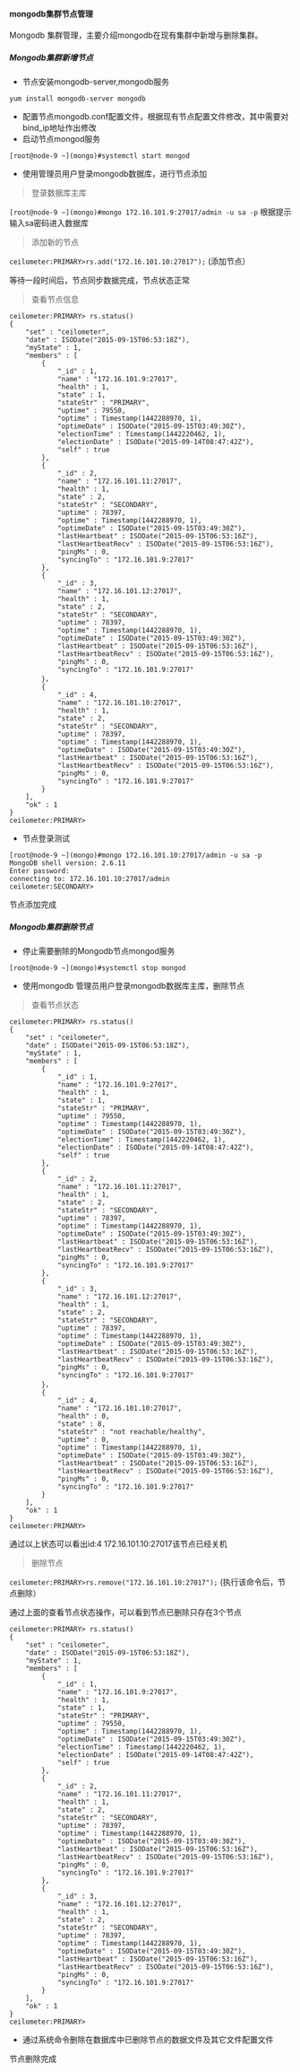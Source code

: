 #### mongodb集群节点管理

  Mongodb 集群管理，主要介绍mongodb在现有集群中新增与删除集群。

##### Mongodb集群新增节点

* 节点安装mongodb-server,mongodb服务

`yum install mongodb-server mongodb`

* 配置节点mongodb.conf配置文件，根据现有节点配置文件修改，其中需要对bind_ip地址作出修改
* 启动节点mongod服务

`[root@node-9 ~](mongo)#systemctl start mongod`

* 使用管理员用户登录mongodb数据库，进行节点添加

> 登录数据库主库

`[root@node-9 ~](mongo)#mongo 172.16.101.9:27017/admin -u sa -p` 根据提示输入sa密码进入数据库

> 添加新的节点

`ceilometer:PRIMARY>rs.add("172.16.101.10:27017");` (添加节点）

等待一段时间后，节点同步数据完成，节点状态正常

> 查看节点信息

```
ceilometer:PRIMARY> rs.status()
{
	"set" : "ceilometer",
	"date" : ISODate("2015-09-15T06:53:18Z"),
	"myState" : 1,
	"members" : [
		{
			"_id" : 1,
			"name" : "172.16.101.9:27017",
			"health" : 1,
			"state" : 1,
			"stateStr" : "PRIMARY",
			"uptime" : 79550,
			"optime" : Timestamp(1442288970, 1),
			"optimeDate" : ISODate("2015-09-15T03:49:30Z"),
			"electionTime" : Timestamp(1442220462, 1),
			"electionDate" : ISODate("2015-09-14T08:47:42Z"),
			"self" : true
		},
		{
			"_id" : 2,
			"name" : "172.16.101.11:27017",
			"health" : 1,
			"state" : 2,
			"stateStr" : "SECONDARY",
			"uptime" : 78397,
			"optime" : Timestamp(1442288970, 1),
			"optimeDate" : ISODate("2015-09-15T03:49:30Z"),
			"lastHeartbeat" : ISODate("2015-09-15T06:53:16Z"),
			"lastHeartbeatRecv" : ISODate("2015-09-15T06:53:16Z"),
			"pingMs" : 0,
			"syncingTo" : "172.16.101.9:27017"
		},
		{
			"_id" : 3,
			"name" : "172.16.101.12:27017",
			"health" : 1,
			"state" : 2,
			"stateStr" : "SECONDARY",
			"uptime" : 78397,
			"optime" : Timestamp(1442288970, 1),
			"optimeDate" : ISODate("2015-09-15T03:49:30Z"),
			"lastHeartbeat" : ISODate("2015-09-15T06:53:16Z"),
			"lastHeartbeatRecv" : ISODate("2015-09-15T06:53:16Z"),
			"pingMs" : 0,
			"syncingTo" : "172.16.101.9:27017"
		}，
		{
			"_id" : 4,
			"name" : "172.16.101.10:27017",
			"health" : 1,
			"state" : 2,
			"stateStr" : "SECONDARY",
			"uptime" : 78397,
			"optime" : Timestamp(1442288970, 1),
			"optimeDate" : ISODate("2015-09-15T03:49:30Z"),
			"lastHeartbeat" : ISODate("2015-09-15T06:53:16Z"),
			"lastHeartbeatRecv" : ISODate("2015-09-15T06:53:16Z"),
			"pingMs" : 0,
			"syncingTo" : "172.16.101.9:27017"
		}
	],
	"ok" : 1
}
ceilometer:PRIMARY>
```

* 节点登录测试

```
[root@node-9 ~](mongo)#mongo 172.16.101.10:27017/admin -u sa -p
MongoDB shell version: 2.6.11
Enter password:
connecting to: 172.16.101.10:27017/admin
ceilometer:SECONDARY>
```

节点添加完成

##### Mongodb集群删除节点

* 停止需要删除的Mongodb节点mongod服务

`[root@node-9 ~](mongo)#systemctl stop mongod`

* 使用mongodb 管理员用户登录mongodb数据库主库，删除节点

> 查看节点状态

```
ceilometer:PRIMARY> rs.status()
{
	"set" : "ceilometer",
	"date" : ISODate("2015-09-15T06:53:18Z"),
	"myState" : 1,
	"members" : [
		{
			"_id" : 1,
			"name" : "172.16.101.9:27017",
			"health" : 1,
			"state" : 1,
			"stateStr" : "PRIMARY",
			"uptime" : 79550,
			"optime" : Timestamp(1442288970, 1),
			"optimeDate" : ISODate("2015-09-15T03:49:30Z"),
			"electionTime" : Timestamp(1442220462, 1),
			"electionDate" : ISODate("2015-09-14T08:47:42Z"),
			"self" : true
		},
		{
			"_id" : 2,
			"name" : "172.16.101.11:27017",
			"health" : 1,
			"state" : 2,
			"stateStr" : "SECONDARY",
			"uptime" : 78397,
			"optime" : Timestamp(1442288970, 1),
			"optimeDate" : ISODate("2015-09-15T03:49:30Z"),
			"lastHeartbeat" : ISODate("2015-09-15T06:53:16Z"),
			"lastHeartbeatRecv" : ISODate("2015-09-15T06:53:16Z"),
			"pingMs" : 0,
			"syncingTo" : "172.16.101.9:27017"
		},
		{
			"_id" : 3,
			"name" : "172.16.101.12:27017",
			"health" : 1,
			"state" : 2,
			"stateStr" : "SECONDARY",
			"uptime" : 78397,
			"optime" : Timestamp(1442288970, 1),
			"optimeDate" : ISODate("2015-09-15T03:49:30Z"),
			"lastHeartbeat" : ISODate("2015-09-15T06:53:16Z"),
			"lastHeartbeatRecv" : ISODate("2015-09-15T06:53:16Z"),
			"pingMs" : 0,
			"syncingTo" : "172.16.101.9:27017"
		}，
		{
			"_id" : 4,
			"name" : "172.16.101.10:27017",
			"health" : 0,
			"state" : 8,
			"stateStr" : "not reachable/healthy",
			"uptime" : 0,
			"optime" : Timestamp(1442288970, 1),
			"optimeDate" : ISODate("2015-09-15T03:49:30Z"),
			"lastHeartbeat" : ISODate("2015-09-15T06:53:16Z"),
			"lastHeartbeatRecv" : ISODate("2015-09-15T06:53:16Z"),
			"pingMs" : 0,
			"syncingTo" : "172.16.101.9:27017"
		}
	],
	"ok" : 1
}
ceilometer:PRIMARY>
```
通过以上状态可以看出id:4 172.16.101.10:27017该节点已经关机

> 删除节点

`ceilometer:PRIMARY>rs.remove("172.16.101.10:27017");` (执行该命令后，节点删除）

通过上面的查看节点状态操作，可以看到节点已删除只存在3个节点

```
ceilometer:PRIMARY> rs.status()
{
	"set" : "ceilometer",
	"date" : ISODate("2015-09-15T06:53:18Z"),
	"myState" : 1,
	"members" : [
		{
			"_id" : 1,
			"name" : "172.16.101.9:27017",
			"health" : 1,
			"state" : 1,
			"stateStr" : "PRIMARY",
			"uptime" : 79550,
			"optime" : Timestamp(1442288970, 1),
			"optimeDate" : ISODate("2015-09-15T03:49:30Z"),
			"electionTime" : Timestamp(1442220462, 1),
			"electionDate" : ISODate("2015-09-14T08:47:42Z"),
			"self" : true
		},
		{
			"_id" : 2,
			"name" : "172.16.101.11:27017",
			"health" : 1,
			"state" : 2,
			"stateStr" : "SECONDARY",
			"uptime" : 78397,
			"optime" : Timestamp(1442288970, 1),
			"optimeDate" : ISODate("2015-09-15T03:49:30Z"),
			"lastHeartbeat" : ISODate("2015-09-15T06:53:16Z"),
			"lastHeartbeatRecv" : ISODate("2015-09-15T06:53:16Z"),
			"pingMs" : 0,
			"syncingTo" : "172.16.101.9:27017"
		},
		{
			"_id" : 3,
			"name" : "172.16.101.12:27017",
			"health" : 1,
			"state" : 2,
			"stateStr" : "SECONDARY",
			"uptime" : 78397,
			"optime" : Timestamp(1442288970, 1),
			"optimeDate" : ISODate("2015-09-15T03:49:30Z"),
			"lastHeartbeat" : ISODate("2015-09-15T06:53:16Z"),
			"lastHeartbeatRecv" : ISODate("2015-09-15T06:53:16Z"),
			"pingMs" : 0,
			"syncingTo" : "172.16.101.9:27017"
		}
	],
	"ok" : 1
}
ceilometer:PRIMARY>
```

* 通过系统命令删除在数据库中已删除节点的数据文件及其它文件配置文件

节点删除完成

